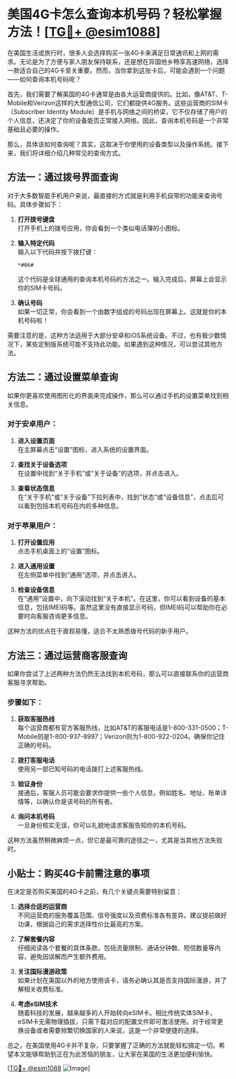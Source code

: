 # 美国4G卡怎么查询本机号码？轻松掌握方法！[[TG💪+ @esim1088](https://t.me/s/esim1088)]

在美国生活或旅行时，很多人会选择购买一张4G卡来满足日常通讯和上网的需求。无论是为了方便与家人朋友保持联系，还是想在异国他乡畅享高速网络，选择一款适合自己的4G卡至关重要。然而，当你拿到这张卡后，可能会遇到一个问题——如何查询本机号码呢？

首先，我们需要了解美国的4G卡通常是由各大运营商提供的。比如，像AT&T、T-Mobile和Verizon这样的大型通信公司，它们都提供4G服务。这些运营商的SIM卡（Subscriber Identity Module）是手机与网络之间的桥梁，它不仅存储了用户的个人信息，还决定了你的设备能否正常接入网络。因此，查询本机号码是一个非常基础且必要的操作。

那么，具体该如何查询呢？其实，这取决于你使用的设备类型以及操作系统。接下来，我们将详细介绍几种常见的查询方式。

## 方法一：通过拨号界面查询

对于大多数智能手机用户来说，最直接的方式就是利用手机自带的功能来查询号码。具体步骤如下：

1. **打开拨号键盘**  
   打开手机上的拨号应用，你会看到一个类似电话簿的小图标。

2. **输入特定代码**  
   输入以下代码并按下拨打键：
   ```
   *#06#
   ```
   这个代码是全球通用的查询本机号码的方法之一。输入完成后，屏幕上会显示你的SIM卡号码。

3. **确认号码**  
   如果一切正常，你会看到一个由数字组成的号码出现在屏幕上。这就是你的本机号码啦！

需要注意的是，这种方法适用于大部分安卓和iOS系统设备。不过，也有极少数情况下，某些定制版系统可能不支持此功能。如果遇到这种情况，可以尝试其他方法。

## 方法二：通过设置菜单查询

如果你更喜欢使用图形化的界面来完成操作，那么可以通过手机的设置菜单找到相关信息。

### 对于安卓用户：
1. **进入设置页面**  
   在主屏幕点击“设置”图标，进入系统的设置界面。

2. **查找关于设备选项**  
   在设置中找到“关于手机”或“关于设备”的选项，并点击进入。

3. **查看状态信息**  
   在“关于手机”或“关于设备”下拉列表中，找到“状态”或“设备信息”，点击后可以看到包括本机号码在内的多种信息。

### 对于苹果用户：
1. **打开设置应用**  
   点击手机桌面上的“设置”图标。

2. **进入通用设置**  
   在左侧菜单中找到“通用”选项，并点击进入。

3. **检查设备信息**  
   在“通用”设置中，向下滚动找到“关于本机”。在这里，你可以看到设备的基本信息，包括IMEI码等。虽然这里没有直接显示号码，但IMEI码可以帮助你在必要时向客服咨询更多信息。

这种方法的优点在于直观易懂，适合不太熟悉拨号代码的新手用户。

## 方法三：通过运营商客服查询

如果你尝试了上述两种方法仍然无法找到本机号码，那么可以直接联系你的运营商客服寻求帮助。

### 步骤如下：
1. **获取客服热线**  
   每个运营商都有官方客服热线，比如AT&T的客服电话是1-800-331-0500；T-Mobile则是1-800-937-8997；Verizon则为1-800-922-0204。确保你记住正确的号码。

2. **拨打客服电话**  
   使用另一部已知号码的电话拨打上述客服热线。

3. **验证身份**  
   接通后，客服人员可能会要求你提供一些个人信息，例如姓名、地址、账单详情等，以确认你是该号码的所有者。

4. **询问本机号码**  
   一旦身份核实无误，你可以礼貌地请求客服告知你的本机号码。

这种方法虽然稍微麻烦一点，但它是最可靠的途径之一，尤其是当其他方法失败时。

## 小贴士：购买4G卡前需注意的事项

在决定是否购买美国的4G卡之前，有几个关键点需要特别留意：

1. **选择合适的运营商**  
   不同运营商的服务覆盖范围、信号强度以及资费标准各有差异。建议提前做好功课，根据自己的需求选择性价比最高的方案。

2. **了解套餐内容**  
   仔细阅读各个套餐的具体条款，包括流量限制、通话分钟数、短信数量等内容，避免因误解而产生额外费用。

3. **关注国际漫游政策**  
   如果计划在美国以外的地方使用该卡，请务必确认其是否支持国际漫游，并了解相关收费标准。

4. **考虑eSIM技术**  
   随着科技的发展，越来越多的人开始转向eSIM卡。相比传统实体SIM卡，eSIM卡无需物理插拔，只需下载对应的配置文件即可激活使用。对于经常更换设备或者需要频繁切换国家的人来说，这是一个非常便捷的选择。

总之，在美国使用4G卡并不复杂，只要掌握了正确的方法就能轻松搞定一切。希望本文能够帮助到正在为此苦恼的朋友，让大家在美国的生活更加便利愉快。

[[TG💪+ @esim1088](https://t.me/s/esim1088) ![Image](https://i.postimg.cc/4NQfJmqS/Snipaste-2025-05-13-00-14-12.png)]
